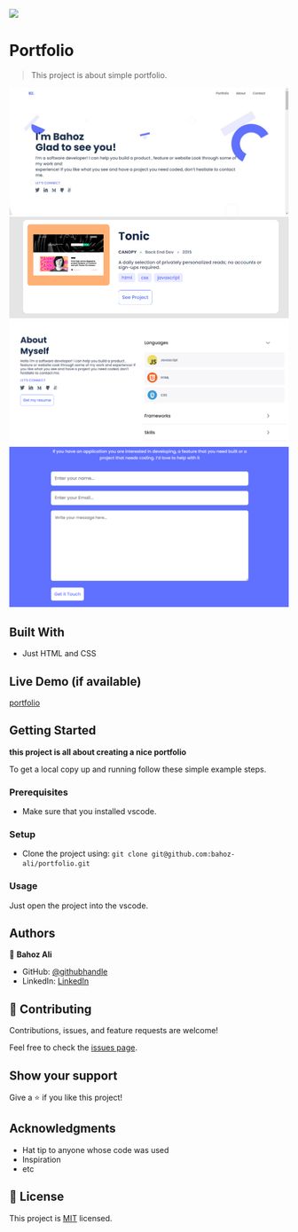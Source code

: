 ![](https://img.shields.io/badge/Microverse-blueviolet)

# Portfolio

> This project is about simple portfolio.

![screen shot of my project](./images/screenshots/screenshot.png)
![screen shot of my project](./images/screenshots/screenshot1.png)
![screen shot of my project](./images/screenshots/screenshot4.png)
![screen shot of my project](./images/screenshots/screenshot2.png)

## Built With

- Just HTML and CSS

## Live Demo (if available)

[portfolio](https://bahoz-ali.github.io/portfolio)

## Getting Started

**this project is all about creating a nice portfolio**

To get a local copy up and running follow these simple example steps.

### Prerequisites

- Make sure that you installed vscode.

### Setup

- Clone the project using: `git clone git@github.com:bahoz-ali/portfolio.git`

### Usage

Just open the project into the vscode.

## Authors

👤 **Bahoz Ali**

- GitHub: [@githubhandle](https://github.com/bahoz-ali)
- LinkedIn: [LinkedIn](https://www.linkedin.com/in/bahoz-ali/)

## 🤝 Contributing

Contributions, issues, and feature requests are welcome!

Feel free to check the [issues page](../../issues/).

## Show your support

Give a ⭐️ if you like this project!

## Acknowledgments

- Hat tip to anyone whose code was used
- Inspiration
- etc

## 📝 License

This project is [MIT](./MIT.md) licensed.
